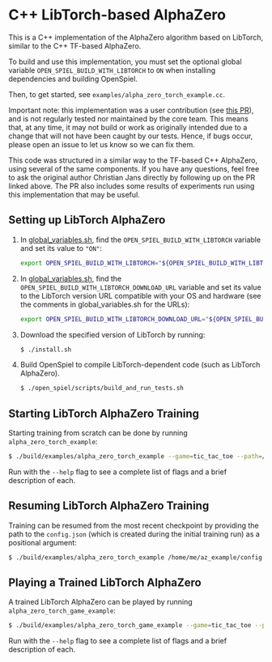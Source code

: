 # C++ LibTorch-based AlphaZero

This is a C++ implementation of the AlphaZero algorithm based on LibTorch,
similar to the C++ TF-based AlphaZero.

To build and use this implementation, you must set the optional global variable
`OPEN_SPIEL_BUILD_WITH_LIBTORCH` to `ON` when installing dependencies and
building OpenSpiel.

Then, to get started, see `examples/alpha_zero_torch_example.cc`.

Important note: this implementation was a user contribution (see
[this PR](https://github.com/deepmind/open_spiel/pull/319)), and is not
regularly tested nor maintained by the core team. This means that, at any time,
it may not build or work as originally intended due to a change that will not
have been caught by our tests. Hence, if bugs occur, please open an issue to let
us know so we can fix them.

This code was structured in a similar way to the TF-based C++ AlphaZero, using
several of the same components. If you have any questions, feel free to ask the
original author Christian Jans directly by following up on the PR linked above.
The PR also includes some results of experiments run using this implementation
that may be useful.

## Setting up LibTorch AlphaZero

1.  In [global_variables.sh](../../scripts/global_variables.sh), find the
    `OPEN_SPIEL_BUILD_WITH_LIBTORCH` variable and set its value to `"ON"`:
    ```sh
    export OPEN_SPIEL_BUILD_WITH_LIBTORCH="${OPEN_SPIEL_BUILD_WITH_LIBTORCH:-"ON"}"
    ```
2.  In [global_variables.sh](../../scripts/global_variables.sh), find the
    `OPEN_SPIEL_BUILD_WITH_LIBTORCH_DOWNLOAD_URL` variable and set its value to
    the LibTorch version URL compatible with your OS and hardware (see the
    comments in global_variables.sh for the URLs):
    ```sh
    export OPEN_SPIEL_BUILD_WITH_LIBTORCH_DOWNLOAD_URL="${OPEN_SPIEL_BUILD_WITH_LIBTORCH_DOWNLOAD_URL:-"https://download.pytorch.org/libtorch/cpu/libtorch-cxx11-abi-shared-with-deps-1.5.1%2Bcpu.zip"}"
    ```
3.  Download the specified version of LibTorch by running:
    ```bash
    $ ./install.sh
    ```
4.  Build OpenSpiel to compile LibTorch-dependent code (such as LibTorch
    AlphaZero).
    ```bash
    $ ./open_spiel/scripts/build_and_run_tests.sh
    ```

## Starting LibTorch AlphaZero Training

Starting training from scratch can be done by running
`alpha_zero_torch_example`:
```sh
$ ./build/examples/alpha_zero_torch_example --game=tic_tac_toe --path=/home/me/az_example/
```
Run with the `--help` flag to see a complete list of flags and a brief
description of each.

## Resuming LibTorch AlphaZero Training

Training can be resumed from the most recent checkpoint by providing the path to
the `config.json` (which is created during the initial training run) as a
positional argument:
```sh
$ ./build/examples/alpha_zero_torch_example /home/me/az_example/config.json
```

## Playing a Trained LibTorch AlphaZero

A trained LibTorch AlphaZero can be played by running
`alpha_zero_torch_game_example`:
```sh
$ ./build/examples/alpha_zero_torch_game_example --game=tic_tac_toe --player1=az --player2=mcts --az_path=/home/me/az_example/ --az_checkpoint=-1
```
Run with the `--help` flag to see a complete list of flags and a brief
description of each.
